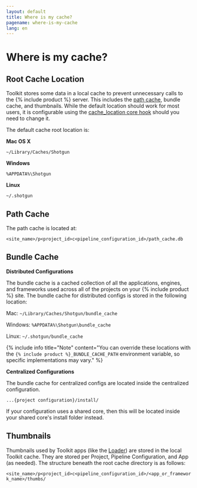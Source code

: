 ```yaml
---
layout: default
title: Where is my cache?
pagename: where-is-my-cache
lang: en
---
```


# Where is my cache?


## Root Cache Location

Toolkit stores some data in a local cache to prevent unnecessary calls to the {% include product %} server. This includes the [path cache](./what-is-path-cache.md), bundle cache, and thumbnails. While the default location should work for most users, it is configurable using the [cache_location core hook](https://github.com/shotgunsoftware/tk-core/blob/master/hooks/cache_location.py) should you need to change it. 

The default cache root location is:

**Mac OS X**

`~/Library/Caches/Shotgun`

**Windows**

`%APPDATA%\Shotgun`

**Linux**

`~/.shotgun`

## Path Cache

The path cache is located at:

`<site_name>/p<project_id>c<pipeline_configuration_id>/path_cache.db`

## Bundle Cache

**Distributed Configurations**

The bundle cache is a cached collection of all the applications, engines, and frameworks used across all of the 
projects on your {% include product %} site. The bundle cache for distributed configs is stored in the following location:

Mac:
`~/Library/Caches/Shotgun/bundle_cache`

Windows:
`%APPDATA%\Shotgun\bundle_cache`

Linux:
`~/.shotgun/bundle_cache`

{% include info title="Note" content="You can override these locations with the `{% include product %}_BUNDLE_CACHE_PATH` environment variable, so specific implementations may vary." %}

**Centralized Configurations**

The bundle cache for centralized configs are located inside the centralized configuration.

`...{project configuration}/install/` 

If your configuration uses a shared core, then this will be located inside your shared core's install folder instead.

## Thumbnails
 
Thumbnails used by Toolkit apps (like the [Loader](https://support.shotgunsoftware.com/entries/95442527)) are stored in the local Toolkit cache. They are stored per Project, Pipeline Configuration, and App (as needed). The structure beneath the root cache directory is as follows:

`<site_name>/p<project_id>c<pipeline_configuration_id>/<app_or_framework_name>/thumbs/`
